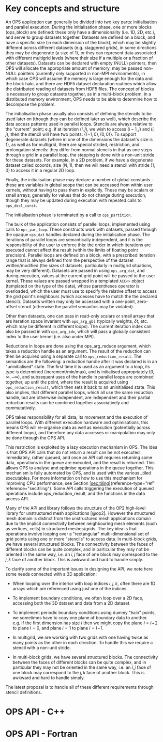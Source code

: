 # Key concepts and structure

An OPS application can generally be divided into two key parts:
initialisation and parallel execution. During the initialisation phase,
one or more blocks (ops_block) are defined: these only have a dimensionality (i.e. 1D, 2D, etc.), and serve to group datasets together. Datasets are defined on a
block, and have a specific size (in each dimension of the block), which
may be slightly different across different datasets (e.g. staggered
grids), in some directions they may be degenerate (a size of 1), or they
can represent data associated with different multigrid levels (where
their size if a multiple or a fraction of other datasets). Datasets can
be declared with empty (NULL) pointers, then OPS will allocate the
appropriate amount of memory, may be passed non-NULL pointers (currently
only supported in non-MPI environments), in which case OPS will assume
the memory is large enough for the data and the block halo, and there
are HDF5 dataset declaration routines which allow the distributed
reading of datasets from HDF5 files. The concept of blocks is necessary
to group datasets together, as in a multi-block problem, in a
distributed memory environment, OPS needs to be able to determine how to
decompose the problem.

The initialisation phase usually also consists of defining the stencils
to be used later on (though they can be defined later as well), which
describe the data access patterns used in parallel loops. Stencils are
always relative to the "current" point; e.g. if at iteration $(i,j)$, we
wish to access $(i{-}1,j)$ and $(i,j)$, then the stencil will have two
points: $\{(-1, 0), (0, 0)\}$. To support degenerate datasets (where in
one of the dimensions the dataset's size is 1), as well as for
multigrid, there are special strided, restriction, and prolongation
stencils: they differ from normal stencils in that as one steps through
a grid in a parallel loop, the stepping is done with a non-unit stride
for these datasets. For example, in a 2D problem, if we have a
degenerate dataset called xcoords, size $(N,1)$, then we will need a
stencil with stride $(1,0)$ to access it in a regular 2D loop.

Finally, the initialisation phase may declare a number of global
constants - these are variables in global scope that can be accessed
from within user kernels, without having to pass them in explicitly.
These may be scalars or small arrays, generally for values that do not
change during execution, though they may be updated during execution
with repeated calls to `ops_decl_const`.

The initialisation phase is terminated by a call to `ops_partition`.

The bulk of the application consists of parallel loops, implemented
using calls to `ops_par_loop`. These constructs work with datasets,
passed through the opaque `ops_dat` handles declared during the
initialisation phase. The iterations of parallel loops are semantically
independent, and it is the responsibility of the user to enforce this:
the order in which iterations are executed cannot affect the result
(within the limits of floating point precision). Parallel loops are
defined on a block, with a prescribed iteration range that is always
defined from the perspective of the dataset written/modified (the sizes
of datasets, particularly in multigrid situations, may be very
different). Datasets are passed in using `ops_arg_dat`, and during
execution, values at the current grid point will be passed to the user
kernel. These values are passed wrapped in a templated `ACC<>` object
(templated on the type of the data), whose parentheses operator is
overloaded, which the user must use to specify the relative offset to
access the grid point's neighbours (which accesses have to match the the
declared stencil). Datasets written may only be accessed with a
one-point, zero-offset stencil (otherwise the parallel semantics may be
violated).

Other than datasets, one can pass in read-only scalars or small arrays
that are iteration space invariant with `ops_arg_gbl` (typically
weights, $\delta t$, etc. which may be different in different loops).
The current iteration index can also be passed in with `ops_arg_idx`,
which will pass a globally consistent index to the user kernel (i.e.
also under MPI).

Reductions in loops are done using the ops_arg_reduce argument, which
takes a reduction handle as an argument. The result of the reduction can
then be acquired using a separate call to `ops_reduction_result`. The
semantics are the following: a reduction handle after it was declared is
in an "uninitialised" state. The first time it is used as an argument to
a loop, its type is determined (increment/min/max), and is initialised
appropriately $(0,\infty,-\infty)$, and subsequent uses of the handle in
parallel loops are combined together, up until the point, where the
result is acquired using `ops_reduction_result`, which then sets it back
to an uninitialised state. This also implies, that different parallel
loops, which all use the same reduction handle, but are otherwise
independent, are independent and their partial reduction results can be
combined together associatively and commutatively.

OPS takes responsibility for all data, its movement and the execution of
parallel loops. With different execution hardware and optimisations,
this means OPS will re-organise data as well as execution (potentially
across different loops), and therefore any data accesses or manipulation
may only be done through the OPS API.

This restriction is exploited by a lazy execution mechanism in OPS. The
idea is that OPS API calls that do not return a result can be not
executed immediately, rather queued, and once an API call requires
returning some data, operations in the queue are executed, and the
result is returned. This allows OPS to analyse and optimise operations
in the queue together. This mechanism is fully automated by OPS, and is
used with the various \_tiled executables. For more information on how
to use this mechanism for improving CPU performance, see Section
[\[sec:tiling\]](#sec:tiling){reference-type="ref"
reference="sec:tiling"}. Some API calls triggering the execution of
queued operations include ops_reduction_result, and the functions in the
data access API.


Many of the API and library follows the structure of the OP2 high-level
library for unstructured mesh applications [@op2]. However the
structured mesh domain is distinct from the unstructured mesh
applications domain due to the implicit connectivity between
neighbouring mesh elements (such as vertices, cells) in structured
meshes/grids. The key idea is that operations involve looping over a
"rectangular" multi-dimensional set of grid points using one or more
"stencils" to access data. In multi-block grids, we have several
structured blocks. The connectivity between the faces of different
blocks can be quite complex, and in particular they may not be oriented
in the same way, i.e. an $i,j$ face of one block may correspond to the
$j,k$ face of another block. This is awkward and hard to handle simply.

To clarify some of the important issues in designing the API, we note
here some needs connected with a 3D application:

-   When looping over the interior with loop indices $i,j,k$, often
    there are 1D arrays which are referenced using just one of the
    indices.

-   To implement boundary conditions, we often loop over a 2D face,
    accessing both the 3D dataset and data from a 2D dataset.

-   To implement periodic boundary conditions using dummy "halo" points,
    we sometimes have to copy one plane of boundary data to another.
    e.g. if the first dimension has size $I$ then we might copy the
    plane $i=I\!-\!2$ to plane $i=0$, and plane $i=1$ to plane
    $i=I\!-\!1$.

-   In multigrid, we are working with two grids with one having twice as
    many points as the other in each direction. To handle this we
    require a stencil with a non-unit stride.

-   In multi-block grids, we have several structured blocks. The
    connectivity between the faces of different blocks can be quite
    complex, and in particular they may not be oriented in the same way,
    i.e. an $i,j$ face of one block may correspond to the $j,k$ face of
    another block. This is awkward and hard to handle simply.

The latest proposal is to handle all of these different requirements
through stencil definitions.

# OPS API - C++
# OPS API - Fortran
